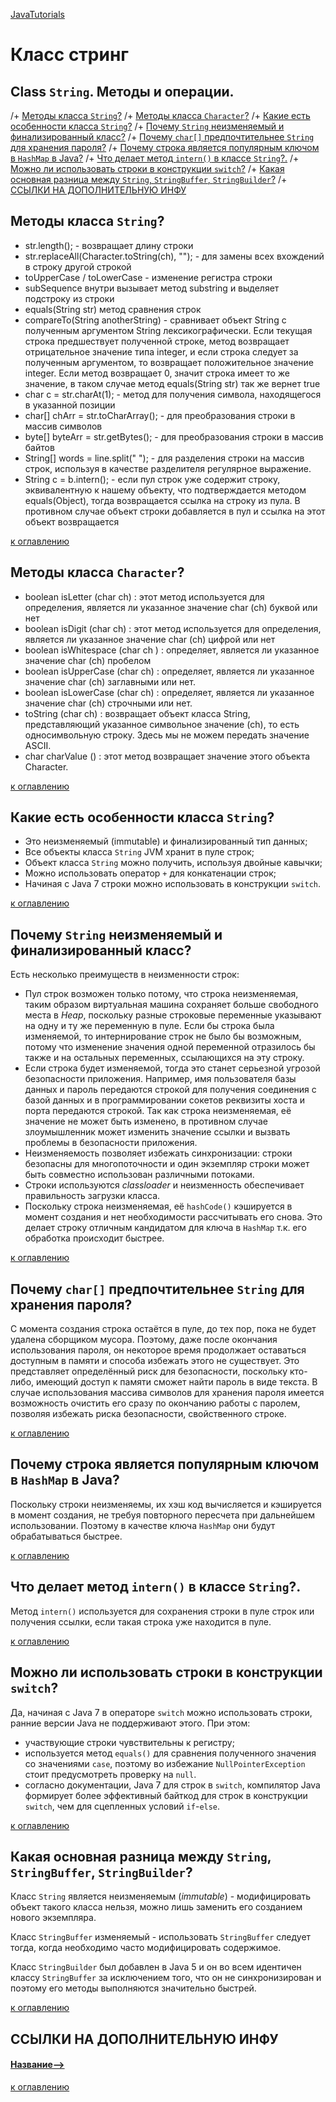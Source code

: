[JavaTutorials](README.md)

# Класс стринг
## Class `String`. Методы и операции.
/+ [Методы класса `String`?](#Методы-класса-String)
/+ [Методы класса `Character`?](#Методы-класса-Character)
/+ [Какие есть особенности класса `String`?](#Какие-есть-особенности-класса-string)
/+ [Почему `String` неизменяемый и финализированный класс?](#Почему-string-неизменяемый-и-финализированный-класс)
/+ [Почему `char[]` предпочтительнее `String` для хранения пароля?](#Почему-char-предпочтительнее-string-для-хранения-пароля)
/+ [Почему строка является популярным ключом в `HashMap` в Java?](#Почему-строка-является-популярным-ключом-в-hashmap-в-java)
/+ [Что делает метод `intern()` в классе `String`?.](#Что-делает-метод-intern-в-классе-string)
/+ [Можно ли использовать строки в конструкции `switch`?](#Можно-ли-использовать-строки-в-конструкции-switch)
/+ [Какая основная разница между `String`, `StringBuffer`, `StringBuilder`?](#Какая-основная-разница-между-string-stringbuffer-stringbuilder)
/+ [ССЫЛКИ НА ДОПОЛНИТЕЛЬНУЮ ИНФУ](#ССЫЛКИ-НА-ДОПОЛНИТЕЛЬНУЮ-ИНФУ)


## Методы класса `String`?
+ str.length(); - возвращает длину строки
+ str.replaceAll(Character.toString(ch), ""); - для замены всех вхождений в строку другой строкой
+ toUpperCase / toLowerCase - изменение регистра строки
+ subSequence внутри вызывает метод substring и выделяет подстроку из строки
+ equals(String str) метод сравнения строк
+ compareTo(String anotherString) - сравнивает объект String с полученным аргументом String лексикографически. Если текущая строка предшествует полученной строке, метод возвращает отрицательное значение типа integer, и если строка следует за полученным аргументом, то возвращает положительное значение integer. Если метод возвращает 0, значит строка имеет то же значение, в таком случае метод equals(String str) так же вернет true
+ char c = str.charAt(1); - метод для получения символа, находящегося в указанной позиции
+ char[] chArr = str.toCharArray(); - для преобразования строки в массив символов
+ byte[] byteArr = str.getBytes(); - для преобразования строки в массив байтов
+ String[] words = line.split(" "); - для разделения строки на массив строк, используя в качестве разделителя регулярное выражение.
+ String c = b.intern(); - если пул строк уже содержит строку, эквивалентную к нашему объекту, что подтверждается методом equals(Object), тогда возвращается ссылка на строку из пула. В противном случае объект строки добавляется в пул и ссылка на этот объект возвращается

[к оглавлению](#класс-стринг)

## Методы класса `Character`?
+ boolean isLetter (char ch) : этот метод используется для определения, является ли указанное значение char (ch) буквой или нет
+ boolean isDigit (char ch) : этот метод используется для определения, является ли указанное значение char (ch) цифрой или нет
+ boolean isWhitespace (char ch ) : определяет, является ли указанное значение char (ch) пробелом
+ boolean isUpperCase (char ch) : определяет, является ли указанное значение char (ch) заглавными или нет.
+ boolean isLowerCase (char ch) : определяет, является ли указанное значение char (ch) строчными или нет.
+ toString (char ch) : возвращает объект класса String, представляющий указанное символьное значение (ch), то есть односимвольную строку. Здесь мы не можем передать значение ASCII.
+ char charValue () : этот метод возвращает значение этого объекта Character.

[к оглавлению](#класс-стринг)

## Какие есть особенности класса `String`?
+ Это неизменяемый (immutable) и финализированный тип данных;
+ Все объекты класса `String` JVM хранит в пуле строк;
+ Объект класса `String` можно получить, используя двойные кавычки;
+ Можно использовать оператор `+` для конкатенации строк;
+ Начиная с Java 7 строки можно использовать в конструкции `switch`.

[к оглавлению](#класс-стринг)

## Почему `String` неизменяемый и финализированный класс?
Есть несколько преимуществ в неизменности строк:

+ Пул строк возможен только потому, что строка неизменяемая, таким образом виртуальная машина сохраняет больше свободного места в _Heap_, поскольку разные строковые переменные указывают на одну и ту же переменную в пуле. Если бы строка была изменяемой, то интернирование строк не было бы возможным, потому что изменение значения одной переменной отразилось бы также и на остальных переменных, ссылающихся на эту строку.
+ Если строка будет изменяемой, тогда это станет серьезной угрозой безопасности приложения. Например, имя пользователя базы данных и пароль передаются строкой для получения соединения с базой данных и в программировании сокетов реквизиты хоста и порта передаются строкой. Так как строка неизменяемая, её значение не может быть изменено, в противном случае злоумышленник может изменить значение ссылки и вызвать проблемы в безопасности приложения.
+ Неизменяемость позволяет избежать синхронизации: строки безопасны для многопоточности и один экземпляр строки может быть совместно использован различными потоками.
+ Строки используются _classloader_ и неизменность обеспечивает правильность загрузки класса.
+ Поскольку строка неизменяемая, её `hashCode()` кэшируется в момент создания и нет необходимости рассчитывать его снова. Это делает строку отличным кандидатом для ключа в `HashMap` т.к. его обработка происходит быстрее.

[к оглавлению](#класс-стринг)

## Почему `char[]` предпочтительнее `String` для хранения пароля?
С момента создания строка остаётся в пуле, до тех пор, пока не будет удалена сборщиком мусора. Поэтому, даже после окончания использования пароля, он некоторое время продолжает оставаться доступным в памяти и способа избежать этого не существует. Это представляет определённый риск для безопасности, поскольку кто-либо, имеющий доступ к памяти сможет найти пароль в виде текста.
В случае использования массива символов для хранения пароля имеется возможность очистить его сразу по окончанию работы с паролем, позволяя избежать риска безопасности, свойственного строке.

[к оглавлению](#класс-стринг)

## Почему строка является популярным ключом в `HashMap` в Java?
Поскольку строки неизменяемы, их хэш код вычисляется и кэшируется в момент создания, не требуя повторного пересчета при дальнейшем использовании. Поэтому в качестве ключа `HashMap` они будут обрабатываться быстрее.

[к оглавлению](#класс-стринг)

## Что делает метод `intern()` в классе `String`?.
Метод `intern()` используется для сохранения строки в пуле строк или получения ссылки, если такая строка уже находится в пуле.

[к оглавлению](#класс-стринг)

## Можно ли использовать строки в конструкции `switch`?
Да, начиная с Java 7 в операторе `switch` можно использовать строки, ранние версии Java не поддерживают этого. При этом:

+ участвующие строки чувствительны к регистру;
+ используется метод `equals()` для сравнения полученного значения со значениями `case`, поэтому во избежание `NullPointerException` стоит предусмотреть проверку на `null`.
+ согласно документации, Java 7 для строк в `switch`, компилятор Java формирует более эффективный байткод для строк в конструкции `switch`, чем для сцепленных условий `if`-`else`.

[к оглавлению](#класс-стринг)

## Какая основная разница между `String`, `StringBuffer`, `StringBuilder`?
Класс `String` является неизменяемым (_immutable_) - модифицировать объект такого класса нельзя, можно лишь заменить его созданием нового экземпляра.

Класс `StringBuffer` изменяемый - использовать `StringBuffer` следует тогда, когда необходимо часто модифицировать содержимое. 

Класс `StringBuilder` был добавлен в Java 5 и он во всем идентичен классу `StringBuffer` за исключением того, что он не синхронизирован и поэтому его методы выполняются значительно быстрей.

[к оглавлению](#класс-стринг)

## ССЫЛКИ НА ДОПОЛНИТЕЛЬНУЮ ИНФУ
#### [Название-->](Ссылка)


[к оглавлению](#класс-стринг)
